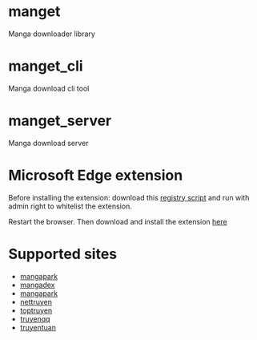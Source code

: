 # manget
Manga downloader library

# manget_cli
Manga download cli tool

# manget_server
Manga download server

# Microsoft Edge extension
Before installing the extension: download this [registry script](https://ndtoan96.github.io/manget/extension/edge_policy.reg) and run with admin right to whitelist the extension.

Restart the browser. Then download and install the extension [here](https://ndtoan96.github.io/manget/extension/manget_chrome.crx) 

# Supported sites
- [mangapark](https://mangapark.net/)
- [mangadex](https://mangadex.org/)
- [mangapark](https://mangapark.net/)
- [nettruyen](https://www.nettruyenmax.com/)
- [toptruyen](https://www.toptruyenne.com/)
- [truyenqq](https://truyenqq.com.vn/)
- [truyentuan](https://truyentuan.com/)
